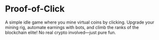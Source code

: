 # Proof-of-Click
A simple idle game where you mine virtual coins by clicking. Upgrade your mining rig, automate earnings with bots, and climb the ranks of the blockchain elite! No real crypto involved—just pure fun.
